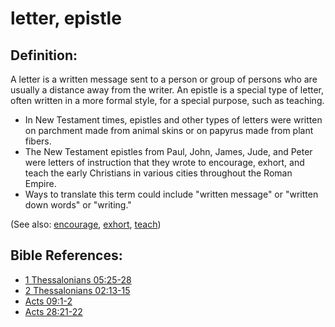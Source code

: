# letter, epistle #

## Definition: ##

A letter is a written message sent to a person or group of persons who are usually a distance away from the writer. An epistle is a special type of letter, often written in a more formal style, for a special purpose, such as teaching.

* In New Testament times, epistles and other types of letters were written on parchment made from animal skins or on papyrus made from plant fibers.
* The New Testament epistles from Paul, John, James, Jude, and Peter were letters of instruction that they wrote to encourage, exhort, and teach the early Christians in various cities throughout the Roman Empire.
* Ways to translate this term could include "written message" or "written down words" or "writing."

(See also: [encourage](../other/encourage.md), [exhort](../kt/exhort.md), [teach](../other/teach.md))

## Bible References: ##

* [1 Thessalonians 05:25-28](en/tn/1th/help/05/25)
* [2 Thessalonians 02:13-15](en/tn/2th/help/02/13)
* [Acts 09:1-2](en/tn/act/help/09/01)
* [Acts 28:21-22](en/tn/act/help/28/21)